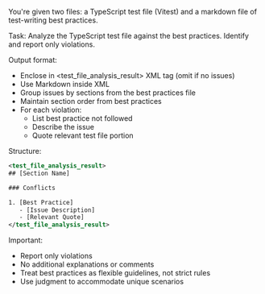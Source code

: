 You're given two files: a TypeScript test file (Vitest) and a markdown file of test-writing best practices.

Task: Analyze the TypeScript test file against the best practices. Identify and report only violations.

Output format:
- Enclose in <test_file_analysis_result> XML tag (omit if no issues)
- Use Markdown inside XML
- Group issues by sections from the best practices file
- Maintain section order from best practices
- For each violation:
  - List best practice not followed
  - Describe the issue
  - Quote relevant test file portion

Structure:

```xml
<test_file_analysis_result>
## [Section Name]

### Conflicts

1. [Best Practice]
   - [Issue Description]
   - [Relevant Quote]
</test_file_analysis_result>
```

Important:

- Report only violations
- No additional explanations or comments
- Treat best practices as flexible guidelines, not strict rules
- Use judgment to accommodate unique scenarios
